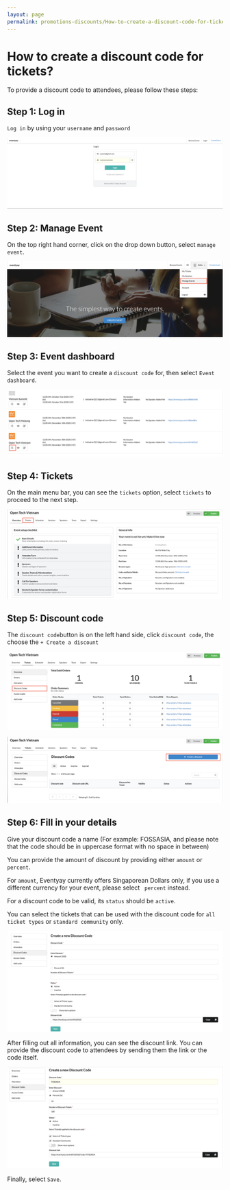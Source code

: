 ```yaml
---
layout: page
permalink: promotions-discounts/How-to-create-a-discount-code-for-tickets
---
```

# How to create a discount code for tickets?
To provide a discount code to attendees, please follow these steps:

## Step 1: Log in
`Log in` by using your `username` and `password`

![Discount code](/images/Log-in-page.png)

## Step 2: Manage Event
On the top right hand corner, click on the drop down button, select `manage event`. 

![Discount code](/images/Manage-events-bar.png)

## Step 3: Event dashboard
Select the event you want to create a `discount code` for, then select `Event dashboard`.

![Discount code](/images/How-to-create-a-discount-code-for-tickets-8.png)
 
## Step 4: Tickets
On the main menu bar, you can see the `tickets` option, select `tickets` to proceed to the next step. 

![Discount code](/images/How-to-create-a-discount-code-for-tickets-1.png)

## Step 5: Discount code
The `discount code`button is on the left hand side, click `discount code`, the choose the `+ Create a discount` 

![Discount code](/images/How-to-create-a-discount-code-for-tickets-3.png)


![Discount code](/images/How-to-create-a-discount-code-for-tickets-2.png)

## Step 6: Fill in your details
Give your discount code a name (For example: FOSSASIA, and please note that the code should be in uppercase format with no space in between)

You can provide the amount of discount by providing either `amount` or `percent`. 

For `amount`, Eventyay currently offers Singaporean Dollars only, if you use a different currency for your event, please select ` percent` instead. 

For a discount code to be valid, its `status` should be `active`. 

You can select the tickets that can be used with the discount code for `all ticket types` or `standard community` only. 

![Discount code](/images/How-to-create-a-discount-code-for-tickets-4.png)

After filling out all information, you can see the discount link. You can provide the discount code to attendees by sending them the link or the code itself. 

![Discount code](/images/How-to-create-a-discount-code-for-tickets-5.png)

Finally, select `Save`. 







